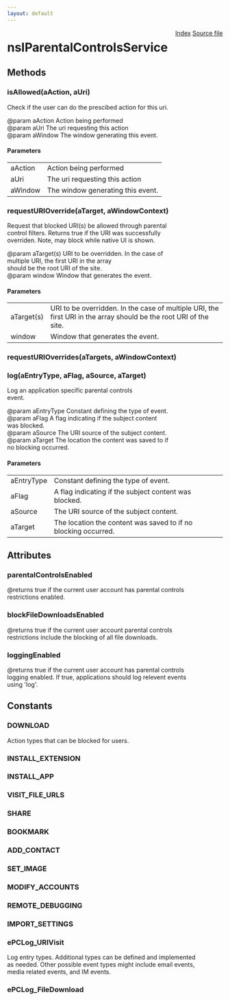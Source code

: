 ```yaml
---
layout: default
---
```

<div class='links' style='float:right'><a href="../index.html">Index</a>
<a href="http://dxr.mozilla.org/mozilla-central/source/toolkit/components/parentalcontrols/nsIParentalControlsService.idl">Source file</a>
</div>

# nsIParentalControlsService #

## Methods ##

### isAllowed(aAction, aUri) ###
  
Check if the user can do the prescibed action for this uri.  
  
@param aAction             Action being performed  
@param aUri                The uri requesting this action  
@param aWindow             The window generating this event.  
  

#### Parameters ####

<table>

<tr>
<td>aAction</td>
<td>Action being performed  
</td>
</tr>

<tr>
<td>aUri</td>
<td>The uri requesting this action  
</td>
</tr>

<tr>
<td>aWindow</td>
<td>The window generating this event.  
</td>
</tr>

</table>

### requestURIOverride(aTarget, aWindowContext) ###
  
Request that blocked URI(s) be allowed through parental  
control filters. Returns true if the URI was successfully  
overriden. Note, may block while native UI is shown.  
  
@param aTarget(s)          URI to be overridden. In the case of  
                           multiple URI, the first URI in the array  
                           should be the root URI of the site.  
@param window              Window that generates the event.  
  

#### Parameters ####

<table>

<tr>
<td>aTarget(s)</td>
<td>URI to be overridden. In the case of  
                           multiple URI, the first URI in the array  
                           should be the root URI of the site.  
</td>
</tr>

<tr>
<td>window</td>
<td>Window that generates the event.  
</td>
</tr>

</table>

### requestURIOverrides(aTargets, aWindowContext) ###

### log(aEntryType, aFlag, aSource, aTarget) ###
  
Log an application specific parental controls  
event.  
  
@param aEntryType       Constant defining the type of event.  
@param aFlag            A flag indicating if the subject content  
                        was blocked.  
@param aSource          The URI source of the subject content.  
@param aTarget          The location the content was saved to if  
                        no blocking occurred.  
  

#### Parameters ####

<table>

<tr>
<td>aEntryType</td>
<td>Constant defining the type of event.  
</td>
</tr>

<tr>
<td>aFlag</td>
<td>A flag indicating if the subject content  
                        was blocked.  
</td>
</tr>

<tr>
<td>aSource</td>
<td>The URI source of the subject content.  
</td>
</tr>

<tr>
<td>aTarget</td>
<td>The location the content was saved to if  
                        no blocking occurred.  
</td>
</tr>

</table>

## Attributes ##

### parentalControlsEnabled ###
  
@returns true if the current user account has parental controls  
restrictions enabled.  
  

### blockFileDownloadsEnabled ###
  
@returns true if the current user account parental controls  
restrictions include the blocking of all file downloads.  
  

### loggingEnabled ###
  
@returns true if the current user account has parental controls  
logging enabled. If true, applications should log relevent events  
using 'log'.  
  

## Constants ##

### DOWNLOAD ###
  
Action types that can be blocked for users.  
  

### INSTALL_EXTENSION ###

### INSTALL_APP ###

### VISIT_FILE_URLS ###

### SHARE ###

### BOOKMARK ###

### ADD_CONTACT ###

### SET_IMAGE ###

### MODIFY_ACCOUNTS ###

### REMOTE_DEBUGGING ###

### IMPORT_SETTINGS ###

### ePCLog_URIVisit ###
  
Log entry types. Additional types can be defined and implemented  
as needed. Other possible event types might include email events,  
media related events, and IM events.   
  

### ePCLog_FileDownload ###
